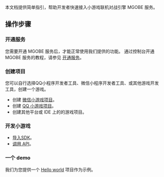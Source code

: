 
本文档提供简单指引，帮助开发者快速接入小游戏联机对战引擎 MGOBE 服务。

## 操作步骤

### 开通服务
您需要开通 MGOBE 服务后，才能正常使用我们提供的功能。
通过控制台开通 MGOBE 服务的教程，请参见 [开通服务](https://cloud.tencent.com/document/product/1038/33299)。

### 创建项目
您可以自行选择QQ小程序开发者工具、微信小程序开发者工具、或其他游戏开发工具，创建一个游戏。
- 创建 [微信小游戏项目](https://cloud.tencent.com/document/product/1038/33300)。
- 创建 [QQ 小游戏项目](https://cloud.tencent.com/document/product/1038/37763)。
- 创建其他平台或 IDE 上的的游戏项目。


### 开发小游戏
- [导入SDK](https://cloud.tencent.com/document/product/1038/33301)。
- [调用 API](https://cloud.tencent.com/document/product/1038/33320)。


### 一个 demo
我们为您提供一个 [Hello world](https://cloud.tencent.com/document/product/1038/33531) 项目作为示例。
